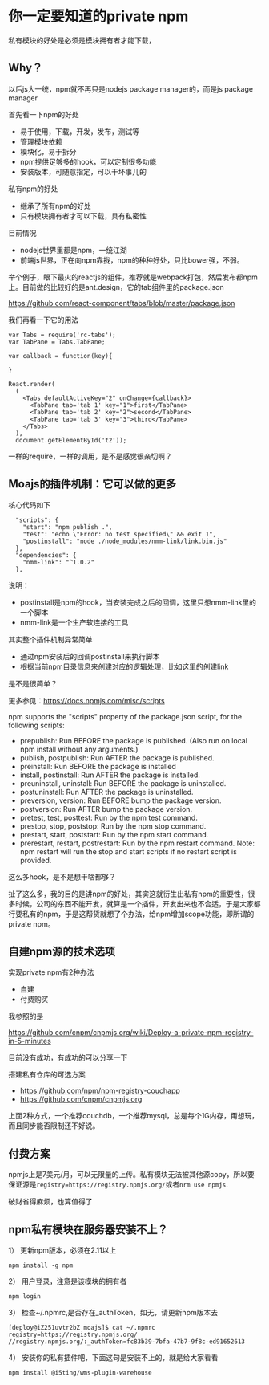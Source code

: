 # 你一定要知道的private npm

私有模块的好处是必须是模块拥有者才能下载，

## Why？

以后js大一统，npm就不再只是nodejs package manager的，而是js package manager

首先看一下npm的好处

- 易于使用，下载，开发，发布，测试等
- 管理模块依赖
- 模块化，易于拆分
- npm提供足够多的hook，可以定制很多功能
- 安装版本，可随意指定，可以干坏事儿的

私有npm的好处

- 继承了所有npm的好处
- 只有模块拥有者才可以下载，具有私密性

目前情况

- nodejs世界里都是npm，一统江湖
- 前端js世界，正在向npm靠拢，npm的种种好处，只比bower强，不弱。

举个例子，眼下最火的reactjs的组件，推荐就是webpack打包，然后发布都npm上。目前做的比较好的是ant.design，它的tab组件里的package.json

https://github.com/react-component/tabs/blob/master/package.json

我们再看一下它的用法

```
var Tabs = require('rc-tabs');
var TabPane = Tabs.TabPane;

var callback = function(key){

}

React.render(
  (
    <Tabs defaultActiveKey="2" onChange={callback}>
      <TabPane tab='tab 1' key="1">first</TabPane>
      <TabPane tab='tab 2' key="2">second</TabPane>
      <TabPane tab='tab 3' key="3">third</TabPane>
    </Tabs>
  ),
  document.getElementById('t2'));
```

一样的require，一样的调用，是不是感觉很亲切啊？

## Moajs的插件机制：它可以做的更多

核心代码如下

```
  "scripts": {
    "start": "npm publish .",
    "test": "echo \"Error: no test specified\" && exit 1",
    "postinstall": "node ./node_modules/nmm-link/link.bin.js"
  },
  "dependencies": {
    "nmm-link": "^1.0.2"
  },
```

说明：

- postinstall是npm的hook，当安装完成之后的回调，这里只想nmm-link里的一个脚本
- nmm-link是一个生产软连接的工具

其实整个插件机制异常简单

- 通过npm安装后的回调postinstall来执行脚本
- 根据当前npm目录信息来创建对应的逻辑处理，比如这里的创建link

是不是很简单？

更多参见：https://docs.npmjs.com/misc/scripts

npm supports the "scripts" property of the package.json script, for the following scripts:

- prepublish: Run BEFORE the package is published. (Also run on local npm install without any arguments.)
- publish, postpublish: Run AFTER the package is published.
- preinstall: Run BEFORE the package is installed
- install, postinstall: Run AFTER the package is installed.
- preuninstall, uninstall: Run BEFORE the package is uninstalled.
- postuninstall: Run AFTER the package is uninstalled.
- preversion, version: Run BEFORE bump the package version.
- postversion: Run AFTER bump the package version.
- pretest, test, posttest: Run by the npm test command.
- prestop, stop, poststop: Run by the npm stop command.
- prestart, start, poststart: Run by the npm start command.
- prerestart, restart, postrestart: Run by the npm restart command. Note: npm restart will run the stop and start scripts if no restart script is provided.

这么多hook，是不是想干啥都够？

扯了这么多，我的目的是讲npm的好处，其实这就衍生出私有npm的重要性，很多时候，公司的东西不能开发，就算是一个插件，开发出来也不合适，于是大家都行要私有的npm，于是这帮货就想了个办法，给npm增加scope功能，即所谓的private npm。

## 自建npm源的技术选项

实现private npm有2种办法

- 自建
- 付费购买


我参照的是

https://github.com/cnpm/cnpmjs.org/wiki/Deploy-a-private-npm-registry-in-5-minutes

目前没有成功，有成功的可以分享一下

搭建私有仓库的可选方案

- https://github.com/npm/npm-registry-couchapp
- https://github.com/cnpm/cnpmjs.org

上面2种方式，一个推荐couchdb，一个推荐mysql，总是每个1G内存，甭想玩，而且同步能否限制还不好说。

## 付费方案

npmjs上是7美元/月，可以无限量的上传。私有模块无法被其他源copy，所以要保证源是`registry=https://registry.npmjs.org/`或者`nrm use npmjs`.

破财省得麻烦，也算值得了

## npm私有模块在服务器安装不上？

1） 更新npm版本，必须在2.11以上

    npm install -g npm
 
2） 用户登录，注意是该模块的拥有者

    npm login
    
3） 检查~/.npmrc,是否存在_authToken，如无，请更新npm版本去

```
[deploy@iZ251uvtr2bZ moajs]$ cat ~/.npmrc 
registry=https://registry.npmjs.org/
//registry.npmjs.org/:_authToken=fc83b39-7bfa-47b7-9f8c-ed91652613
```

4） 安装你的私有插件吧，下面这句是安装不上的，就是给大家看看

    npm install @i5ting/wms-plugin-warehouse
    
    